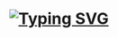 # [![Typing SVG](https://readme-typing-svg.demolab.com?font=Fira+Code&size=24&pause=1000&color=D20000&random=false&width=435&lines=Antonino+Lorenzo)](https://git.io/typing-svg)

<!--
![tryhackme stats](./assets/thm_badge.jpg)

 
[![My Skills](https://skillicons.dev/icons?i=python,fastapi,docker)](https://skillicons.dev)




## Blog

### 📓 Latest AI Articles

- [Free Inference Is All I Need: How to Run Large Language Models for Free Using Google Colab](https://medium.com/@lorenzoantonino946/free-inference-is-all-i-need-how-to-run-large-language-models-for-free-using-google-colab-fe961e86503b)

### 📛 Latest CTF Writeups





[![Top Langs](https://github-readme-stats.vercel.app/api/top-langs/?username=antoninoLorenzo&layout=compact&theme=shadow_red)](https://github.com/anuraghazra/github-readme-stats)

https://readme-typing-svg.demolab.com/demo/
https://skillicons.dev/
-->
